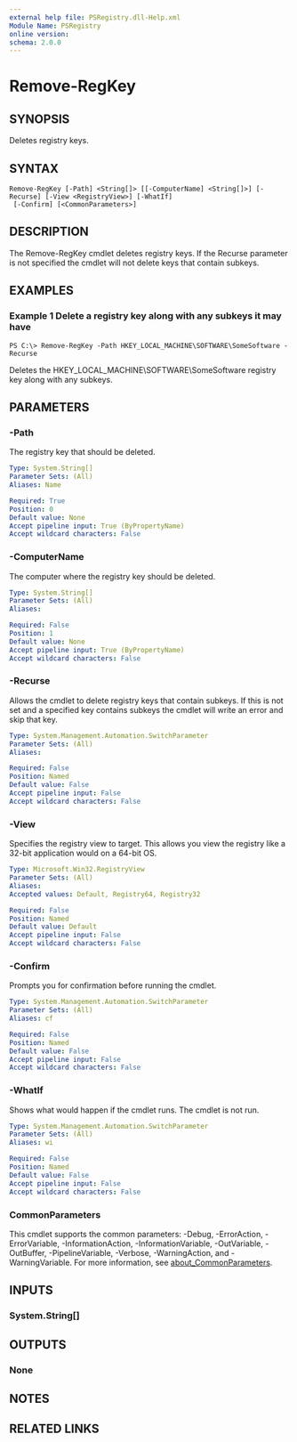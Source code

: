 ```yaml
---
external help file: PSRegistry.dll-Help.xml
Module Name: PSRegistry
online version:
schema: 2.0.0
---
```


# Remove-RegKey

## SYNOPSIS
Deletes registry keys.

## SYNTAX

```
Remove-RegKey [-Path] <String[]> [[-ComputerName] <String[]>] [-Recurse] [-View <RegistryView>] [-WhatIf]
 [-Confirm] [<CommonParameters>]
```

## DESCRIPTION
The Remove-RegKey cmdlet deletes registry keys.
If the Recurse parameter is not specified the cmdlet will not delete keys that contain subkeys.

## EXAMPLES

### Example 1 Delete a registry key along with any subkeys it may have
```
PS C:\> Remove-RegKey -Path HKEY_LOCAL_MACHINE\SOFTWARE\SomeSoftware -Recurse
```

Deletes the HKEY_LOCAL_MACHINE\SOFTWARE\SomeSoftware registry key along with any subkeys.

## PARAMETERS

### -Path
The registry key that should be deleted.

```yaml
Type: System.String[]
Parameter Sets: (All)
Aliases: Name

Required: True
Position: 0
Default value: None
Accept pipeline input: True (ByPropertyName)
Accept wildcard characters: False
```

### -ComputerName
The computer where the registry key should be deleted.

```yaml
Type: System.String[]
Parameter Sets: (All)
Aliases:

Required: False
Position: 1
Default value: None
Accept pipeline input: True (ByPropertyName)
Accept wildcard characters: False
```

### -Recurse
Allows the cmdlet to delete registry keys that contain subkeys.
If this is not set and a specified key contains subkeys the cmdlet will write an error and skip that key.

```yaml
Type: System.Management.Automation.SwitchParameter
Parameter Sets: (All)
Aliases:

Required: False
Position: Named
Default value: False
Accept pipeline input: False
Accept wildcard characters: False
```

### -View
Specifies the registry view to target.
This allows you view the registry like a 32-bit application would on a 64-bit OS.

```yaml
Type: Microsoft.Win32.RegistryView
Parameter Sets: (All)
Aliases:
Accepted values: Default, Registry64, Registry32

Required: False
Position: Named
Default value: Default
Accept pipeline input: False
Accept wildcard characters: False
```

### -Confirm
Prompts you for confirmation before running the cmdlet.

```yaml
Type: System.Management.Automation.SwitchParameter
Parameter Sets: (All)
Aliases: cf

Required: False
Position: Named
Default value: False
Accept pipeline input: False
Accept wildcard characters: False
```

### -WhatIf
Shows what would happen if the cmdlet runs.
The cmdlet is not run.

```yaml
Type: System.Management.Automation.SwitchParameter
Parameter Sets: (All)
Aliases: wi

Required: False
Position: Named
Default value: False
Accept pipeline input: False
Accept wildcard characters: False
```

### CommonParameters
This cmdlet supports the common parameters: -Debug, -ErrorAction, -ErrorVariable, -InformationAction, -InformationVariable, -OutVariable, -OutBuffer, -PipelineVariable, -Verbose, -WarningAction, and -WarningVariable. For more information, see [about_CommonParameters](http://go.microsoft.com/fwlink/?LinkID=113216).

## INPUTS

### System.String[]
## OUTPUTS

### None
## NOTES

## RELATED LINKS
